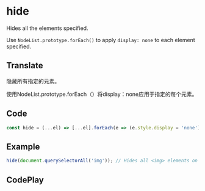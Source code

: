 # hide

Hides all the elements specified.

Use `NodeList.prototype.forEach()` to apply `display: none` to each element specified.

## Translate

隐藏所有指定的元素。

使用NodeList.prototype.forEach（）将display：none应用于指定的每个元素。

## Code

```js
const hide = (...el) => [...el].forEach(e => (e.style.display = 'none'));
```

## Example

```js
hide(document.querySelectorAll('img')); // Hides all <img> elements on the page
```

## CodePlay

<template>
  <code-play codeplay-id="" />
</template>
